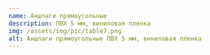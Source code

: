 ```yaml
---
name: Аншлаги прямоугольные
description: ПВХ 5 мм, виниловая пленка
img: /assets/img/pic/table7.png
alt: Аншлаги прямоугольные ПВХ 5 мм, виниловая пленка
---
```

